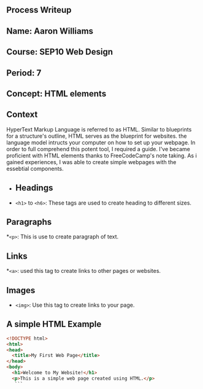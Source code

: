 ## Process Writeup
## Name: Aaron Williams
## Course: SEP10 Web Design
## Period: 7
## Concept: HTML elements
## Context
HyperText Markup Language is referred to as HTML. Similar to blueprints for a structure's outline, HTML serves as the blueprint for websites. the language model intructs your computer on how to set up your webpage. In order to full comprehend this potent tool, I required a guide. I've became proficient with HTML elements thanks to FreeCodeCamp's note taking. As i gained experiences, I was able to create simple webpages with the essebtial components.
* ## Headings
 * `<h1>` to `<h6>`: These tags are used to create heading to different sizes.

## Paragraphs
*`<p>`: This is use to create paragraph of text.
## Links
*`<a>`: used  this tag to create links to other pages or websites.
## Images
* `<img>`: Use this tag to create links to your page.
## A simple HTML Example
```html
<!DOCTYPE html>
<html>
<head>
  <title>My First Web Page</title>
</head>
<body>
  <h1>Welcome to My Website!</h1>
  <p>This is a simple web page created using HTML.</p>
   ```
